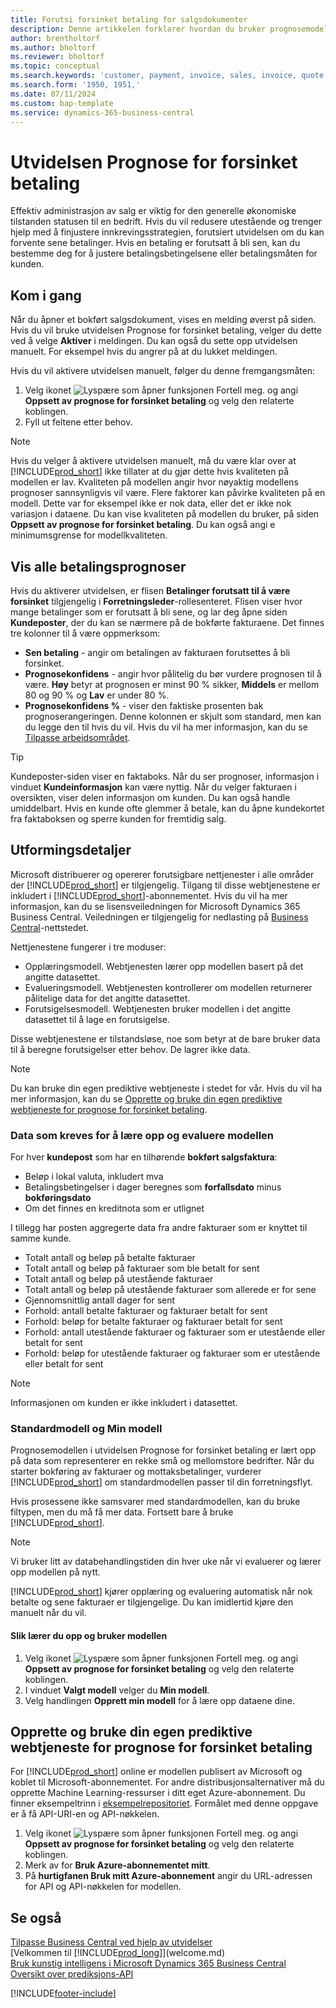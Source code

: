```yaml
---
title: Forutsi forsinket betaling for salgsdokumenter
description: Denne artikkelen forklarer hvordan du bruker prognosemodellen vår til å forutse om en kunde vil betale en faktura i tide.
author: brentholtorf
ms.author: bholtorf
ms.reviewer: bholtorf
ms.topic: conceptual
ms.search.keywords: 'customer, payment, invoice, sales, invoice, quote'
ms.search.form: '1950, 1951,'
ms.date: 07/11/2024
ms.custom: bap-template
ms.service: dynamics-365-business-central
---
```

# <a name="the-late-payment-prediction-extension"></a>Utvidelsen Prognose for forsinket betaling

Effektiv administrasjon av salg er viktig for den generelle økonomiske tilstanden statusen til en bedrift. Hvis du vil redusere utestående og trenger hjelp med å finjustere innkrevingsstrategien, forutsiert utvidelsen om du kan forvente sene betalinger. Hvis en betaling er forutsatt å bli sen, kan du bestemme deg for å justere betalingsbetingelsene eller betalingsmåten for kunden.

## <a name="get-started"></a>Kom i gang

Når du åpner et bokført salgsdokument, vises en melding øverst på siden. Hvis du vil bruke utvidelsen Prognose for forsinket betaling, velger du dette ved å velge **Aktiver** i meldingen. Du kan også du sette opp utvidelsen manuelt. For eksempel hvis du angrer på at du lukket meldingen.

Hvis du vil aktivere utvidelsen manuelt, følger du denne fremgangsmåten:

1. Velg ikonet ![Lyspære som åpner funksjonen Fortell meg.](media/ui-search/search_small.png "Fortell hva du vil gjøre") og angi **Oppsett av prognose for forsinket betaling** og velg den relaterte koblingen.  
2. Fyll ut feltene etter behov.

> [!NOTE]
> Hvis du velger å aktivere utvidelsen manuelt, må du være klar over at [!INCLUDE[prod_short](includes/prod_short.md)] ikke tillater at du gjør dette hvis kvaliteten på modellen er lav. Kvaliteten på modellen angir hvor nøyaktig modellens prognoser sannsynligvis vil være. Flere faktorer kan påvirke kvaliteten på en modell. Dette var for eksempel ikke er nok data, eller det er ikke nok variasjon i dataene. Du kan vise kvaliteten på modellen du bruker, på siden **Oppsett av prognose for forsinket betaling**. Du kan også angi e minimumsgrense for modellkvaliteten.

## <a name="view-all-payment-predictions"></a>Vis alle betalingsprognoser

Hvis du aktiverer utvidelsen, er flisen **Betalinger forutsatt til å være forsinket** tilgjengelig i **Forretningsleder**-rollesenteret. Flisen viser hvor mange betalinger som er forutsatt å bli sene, og lar deg åpne siden **Kundeposter**, der du kan se nærmere på de bokførte fakturaene. Det finnes tre kolonner til å være oppmerksom:  

* **Sen betaling** - angir om betalingen av fakturaen forutsettes å bli forsinket.
* **Prognosekonfidens** - angir hvor pålitelig du bør vurdere prognosen til å være. **Høy** betyr at prognosen er minst 90 % sikker, **Middels** er mellom 80 og 90 % og **Lav** er under 80 %.
* **Prognosekonfidens %** - viser den faktiske prosenten bak prognoserangeringen. Denne kolonnen er skjult som standard, men kan du legge den til hvis du vil. Hvis du vil ha mer informasjon, kan du se [Tilpasse arbeidsområdet](ui-personalization-user.md).

> [!TIP]
> Kundeposter-siden viser en faktaboks. Når du ser prognoser, informasjon i vinduet **Kundeinformasjon** kan være nyttig. Når du velger fakturaen i oversikten, viser delen informasjon om kunden. Du kan også handle umiddelbart. Hvis en kunde ofte glemmer å betale, kan du åpne kundekortet fra faktaboksen og sperre kunden for fremtidig salg.  

## <a name="design-details"></a>Utformingsdetaljer

Microsoft distribuerer og opererer forutsigbare nettjenester i alle områder der [!INCLUDE[prod_short](includes/prod_short.md)] er tilgjengelig. Tilgang til disse webtjenestene er inkludert i [!INCLUDE[prod_short](includes/prod_short.md)]-abonnementet. Hvis du vil ha mer informasjon, kan du se lisensveiledningen for Microsoft Dynamics 365 Business Central. Veiledningen er tilgjengelig for nedlasting på [Business Central](https://dynamics.microsoft.com/business-central/overview/)-nettstedet.

Nettjenestene fungerer i tre moduser:

* Opplæringsmodell. Webtjenesten lærer opp modellen basert på det angitte datasettet.
* Evalueringsmodell. Webtjenesten kontrollerer om modellen returnerer pålitelige data for det angitte datasettet.
* Forutsigelsesmodell. Webtjenesten bruker modellen i det angitte datasettet til å lage en forutsigelse.

Disse webtjenestene er tilstandsløse, noe som betyr at de bare bruker data til å beregne forutsigelser etter behov. De lagrer ikke data.

> [!NOTE]  
> Du kan bruke din egen prediktive webtjeneste i stedet for vår. Hvis du vil ha mer informasjon, kan du se [Opprette og bruke din egen prediktive webtjeneste for prognose for forsinket betaling](#AnchorText).

### <a name="data-required-to-train-and-evaluate-the-model"></a>Data som kreves for å lære opp og evaluere modellen

For hver **kundepost** som har en tilhørende **bokført salgsfaktura**:

* Beløp i lokal valuta, inkludert mva
* Betalingsbetingelser i dager beregnes som **forfallsdato** minus **bokføringsdato**
* Om det finnes en kreditnota som er utlignet

I tillegg har posten aggregerte data fra andre fakturaer som er knyttet til samme kunde.

- Totalt antall og beløp på betalte fakturaer
- Totalt antall og beløp på fakturaer som ble betalt for sent
- Totalt antall og beløp på utestående fakturaer
- Totalt antall og beløp på utestående fakturaer som allerede er for sene
- Gjennomsnittlig antall dager for sent
- Forhold: antall betalte fakturaer og fakturaer betalt for sent
- Forhold: beløp for betalte fakturaer og fakturaer betalt for sent
- Forhold: antall utestående fakturaer og fakturaer som er utestående eller betalt for sent
- Forhold: beløp for utestående fakturaer og fakturaer som er utestående eller betalt for sent

> [!NOTE]
> Informasjonen om kunden er ikke inkludert i datasettet.

### <a name="standard-model-and-my-model"></a>Standardmodell og Min modell

Prognosemodellen i utvidelsen Prognose for forsinket betaling er lært opp på data som representerer en rekke små og mellomstore bedrifter. Når du starter bokføring av fakturaer og mottaksbetalinger, vurderer [!INCLUDE[prod_short](includes/prod_short.md)] om standardmodellen passer til din forretningsflyt.

Hvis prosessene ikke samsvarer med standardmodellen, kan du bruke filtypen, men du må få mer data. Fortsett bare å bruke [!INCLUDE[prod_short](includes/prod_short.md)].

> [!NOTE]
> Vi bruker litt av databehandlingstiden din hver uke når vi evaluerer og lærer opp modellen på nytt.

[!INCLUDE[prod_short](includes/prod_short.md)] kjører opplæring og evaluering automatisk når nok betalte og sene fakturaer er tilgjengelige. Du kan imidlertid kjøre den manuelt når du vil.

#### <a name="to-train-and-use-your-model"></a>Slik lærer du opp og bruker modellen

1. Velg ikonet ![Lyspære som åpner funksjonen Fortell meg.](media/ui-search/search_small.png "Fortell hva du vil gjøre") og angi **Oppsett av prognose for forsinket betaling** og velg den relaterte koblingen.  
2. I vinduet **Valgt modell** velger du **Min modell**.
3. Velg handlingen **Opprett min modell** for å lære opp dataene dine.  

## <a name="a-nameanchortext-acreate-and-use-your-own-predictive-web-service-for-late-payment-prediction"></a><a name="AnchorText"> </a>Opprette og bruke din egen prediktive webtjeneste for prognose for forsinket betaling

For [!INCLUDE[prod_short](includes/prod_short.md)] online er modellen publisert av Microsoft og koblet til Microsoft-abonnementet. For andre distribusjonsalternativer må du opprette Machine Learning-ressurser i ditt eget Azure-abonnement. Du finner eksempeltrinn i [eksempelrepositoriet](https://github.com/microsoft/BCTech/tree/master/samples/MachineLearning). Formålet med denne oppgave er å få API-URI-en og API-nøkkelen.

1. Velg ikonet ![Lyspære som åpner funksjonen Fortell meg.](media/ui-search/search_small.png "Fortell hva du vil gjøre") og angi **Oppsett av prognose for forsinket betaling** og velg den relaterte koblingen.  
2. Merk av for **Bruk Azure-abonnementet mitt**.
3. På **hurtigfanen Bruk mitt Azure-abonnement** angir du URL-adressen for API og API-nøkkelen for modellen.  

## <a name="see-also"></a>Se også

[Tilpasse Business Central ved hjelp av utvidelser](ui-extensions.md)    
[Velkommen til [!INCLUDE[prod_long](includes/prod_long.md)]](welcome.md)    
[Bruk kunstig intelligens i Microsoft Dynamics 365 Business Central](/training/paths/use-artificial-intelligence/)    
[Oversikt over prediksjons-API](/dynamics365/business-central/dev-itpro/developer/ml-prediction-api-overview)  

[!INCLUDE[footer-include](includes/footer-banner.md)]
